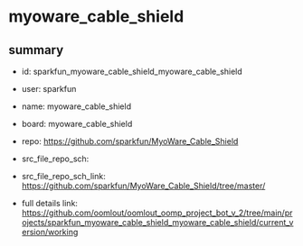 # myoware_cable_shield
 
## summary 
* id: sparkfun_myoware_cable_shield_myoware_cable_shield
* user: sparkfun
* name: myoware_cable_shield
* board: myoware_cable_shield
* repo: https://github.com/sparkfun/MyoWare_Cable_Shield



* src_file_repo_sch: 
* src_file_repo_sch_link: https://github.com/sparkfun/MyoWare_Cable_Shield/tree/master/
* full details link: https://github.com/oomlout/oomlout_oomp_project_bot_v_2/tree/main/projects/sparkfun_myoware_cable_shield_myoware_cable_shield/current_version/working  







